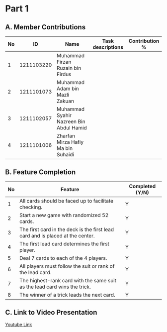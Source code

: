 # Part 1

## A. Member Contributions

| No  | ID         | Name                                    | Task descriptions | Contribution % |
| --- | ---------- | --------------------------------------- | ----------------- | -------------- |
| 1   | 1211103220 | Muhammad Firzan Ruzain bin Firdus       |                   |
| 2   | 1211101073 | Muhammad Adam bin Mazli Zakuan          |                   |
| 3   | 1211102057 | Muhammad Syahir Nazreen Bin Abdul Hamid |                   |
| 4   | 1211101006 | Zharfan Mirza Hafiy Ma bin Suhaidi      |                   |

## B. Feature Completion

| No  | Feature                                                                        | Completed (Y/N) |
| --- | ------------------------------------------------------------------------------ | --------------- |
| 1   | All cards should be faced up to facilitate checking.                           | Y               |
| 2   | Start a new game with randomized 52 cards.                                     | Y               |
| 3   | The first card in the deck is the first lead card and is placed at the center. | Y               |
| 4   | The first lead card determines the first player.                               | Y               |
| 5   | Deal 7 cards to each of the 4 players.                                         | Y               |
| 6   | All players must follow the suit or rank of the lead card.                     | Y               |
| 7   | The highest-rank card with the same suit as the lead card wins the trick.      | Y               |
| 8   | The winner of a trick leads the next card.                                     | Y               |

## C. Link to Video Presentation

[Youtube Link](https://youtu.be/T0mQ4s4h5Eg)
